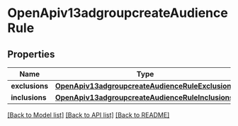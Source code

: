 # OpenApiv13adgroupcreateAudienceRule

## Properties
Name | Type | Description | Notes
------------ | ------------- | ------------- | -------------
**exclusions** | [**OpenApiv13adgroupcreateAudienceRuleExclusions**](OpenApiv13adgroupcreateAudienceRuleExclusions.md) |  | [optional] 
**inclusions** | [**OpenApiv13adgroupcreateAudienceRuleInclusions**](OpenApiv13adgroupcreateAudienceRuleInclusions.md) |  | [optional] 

[[Back to Model list]](../README.md#documentation-for-models) [[Back to API list]](../README.md#documentation-for-api-endpoints) [[Back to README]](../README.md)

